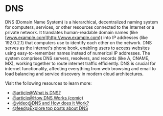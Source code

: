 # DNS

DNS (Domain Name System) is a hierarchical, decentralized naming system for computers, services, or other resources connected to the Internet or a private network. It translates human-readable domain names (like [www.example.com](http://www.example.com)) into IP addresses (like 192.0.2.1) that computers use to identify each other on the network. DNS serves as the internet's phone book, enabling users to access websites using easy-to-remember names instead of numerical IP addresses. The system comprises DNS servers, resolvers, and records (like A, CNAME, MX), working together to route internet traffic efficiently. DNS is crucial for internet functionality, affecting everything from web browsing and email to load balancing and service discovery in modern cloud architectures.

Visit the following resources to learn more:

- [@article@What is DNS?](https://www.cloudflare.com/en-gb/learning/dns/what-is-dns/)
- [@article@How DNS Works (comic)](https://howdns.works/)
- [@video@DNS and How does it Work?](https://www.youtube.com/watch?v=Wj0od2ag5sk)
- [@feed@Explore top posts about DNS](https://app.daily.dev/tags/dns?ref=roadmapsh)